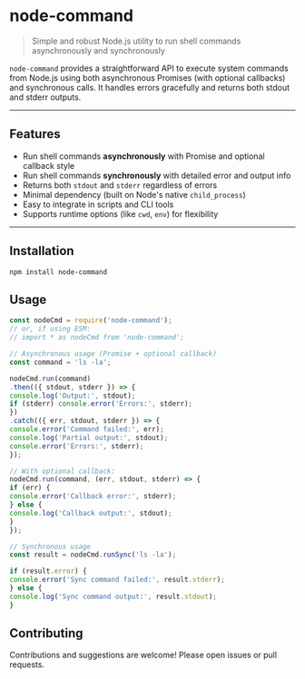 # node-command

> Simple and robust Node.js utility to run shell commands asynchronously and synchronously

`node-command` provides a straightforward API to execute system commands from Node.js using both asynchronous Promises (with optional callbacks) and synchronous calls. It handles errors gracefully and returns both stdout and stderr outputs.

---

## Features

- Run shell commands **asynchronously** with Promise and optional callback style
- Run shell commands **synchronously** with detailed error and output info
- Returns both `stdout` and `stderr` regardless of errors
- Minimal dependency (built on Node's native `child_process`)
- Easy to integrate in scripts and CLI tools
- Supports runtime options (like `cwd`, `env`) for flexibility

---

## Installation

```
npm install node-command
```

## Usage

```javascript
const nodeCmd = require('node-command');
// or, if using ESM:
// import * as nodeCmd from 'node-command';

// Asynchronous usage (Promise + optional callback)
const command = 'ls -la';

nodeCmd.run(command)
.then(({ stdout, stderr }) => {
console.log('Output:', stdout);
if (stderr) console.error('Errors:', stderr);
})
.catch(({ err, stdout, stderr }) => {
console.error('Command failed:', err);
console.log('Partial output:', stdout);
console.error('Errors:', stderr);
});

// With optional callback:
nodeCmd.run(command, (err, stdout, stderr) => {
if (err) {
console.error('Callback error:', stderr);
} else {
console.log('Callback output:', stdout);
}
});

// Synchronous usage
const result = nodeCmd.runSync('ls -la');

if (result.error) {
console.error('Sync command failed:', result.stderr);
} else {
console.log('Sync command output:', result.stdout);
}
```

## Contributing

Contributions and suggestions are welcome! Please open issues or pull requests.